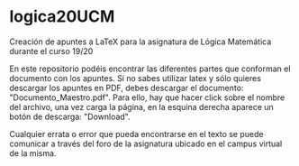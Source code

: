 # logica20UCM
Creación de apuntes a LaTeX para la asignatura de Lógica Matemática durante el curso 19/20

En este repositorio podéis encontrar las diferentes partes que conforman el documento con los apuntes. Si no sabes utilizar latex y sólo quieres descargar los apuntes en PDF, debes descargar el documento: "Documento_Maestro.pdf". Para ello, hay que hacer click sobre el nombre del archivo, una vez carga la página, en la esquina derecha aparece un botón de descarga: "Download".

Cualquier errata o error que pueda encontrarse en el texto se puede comunicar a través del foro de la asignatura ubicado en el campus virtual de la misma.

